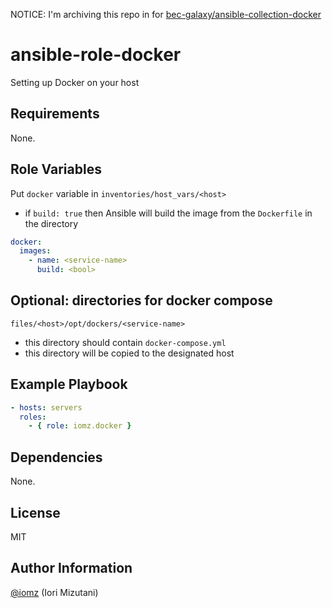 NOTICE: I'm archiving this repo in for [bec-galaxy/ansible-collection-docker](https://galaxy.ansible.com/bec/docker)

# ansible-role-docker

Setting up Docker on your host

## Requirements

None.

## Role Variables

Put `docker` variable in `inventories/host_vars/<host>`

- if `build: true` then Ansible will build the image from the `Dockerfile` in the <serivce-name> directory

```yml
docker:
  images:
    - name: <service-name>
      build: <bool>
```

## Optional: directories for docker compose

`files/<host>/opt/dockers/<service-name>`

- this directory should contain `docker-compose.yml`
- this directory will be copied to the designated host

## Example Playbook

```yml
- hosts: servers
  roles:
    - { role: iomz.docker }
```

## Dependencies

None.

## License

MIT

## Author Information

[@iomz](https://github.com/iomz) (Iori Mizutani)
